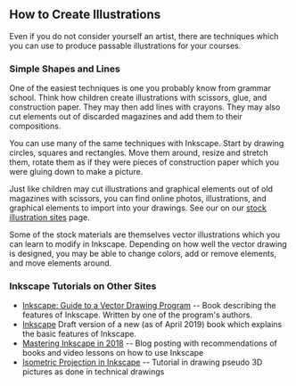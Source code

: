 ## How to Create Illustrations

Even if you do not consider yourself an artist, there are techniques which you
can use to produce passable illustrations for your courses.

### Simple Shapes and Lines

One of the easiest techniques is one you probably know from
grammar school. Think how children create illustrations with
scissors, glue, and construction paper. They may then add lines with crayons.
They may also cut elements out of discarded magazines and add them to their
compositions.

You can use many of the same techniques with Inkscape. Start by drawing 
circles, squares and rectangles. Move them around, resize and stretch them,
rotate them as if they were pieces of construction paper which you were
gluing down to make a picture.

Just like children may cut illustrations and graphical elements out of
old magazines with scissors, you can find online photos, illustrations,
and graphical elements to import into your drawings. See our
on our [stock illustration sites](../stock-material/) page.

Some of the stock materials are themselves vector illustrations which you
can learn to modify in Inkscape. Depending on how well the vector drawing
is designed, you may be able to change colors, add or remove elements, and
move elements around.

### Inkscape Tutorials on Other Sites

* [Inkscape: Guide to a Vector Drawing Program](http://tavmjong.free.fr/INKSCAPE/MANUAL/html/) --
    Book describing the features of Inkscape. Written by one of the
    program's authors.
* [Inkscape](https://en.flossmanuals.net/inkscape/_full/)
    Draft version of a new (as of April 2019) book which explains the
    basic features of Inkscape.
* [Mastering Inkscape in 2018](http://libregraphicsworld.org/blog/entry/mastering-inkscape-in-2018) --
    Blog posting with recommendations of books and video lessons on how
    to use Inkscape
* [Isometric Projection in Inkscape](http://ahninniah.blogspot.com/2013/04/isometric-projection-in-inkscape.html) --
    Tutorial in drawing pseudo 3D pictures as done in technical drawings

